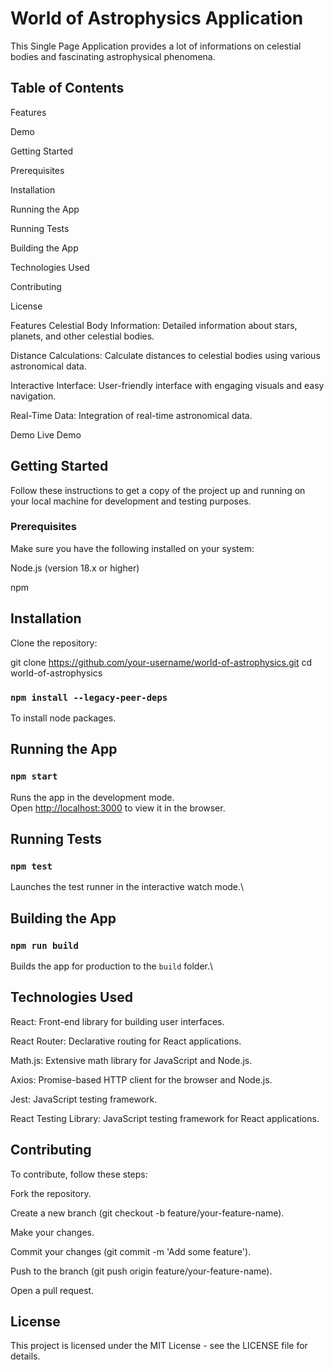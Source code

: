 # World of Astrophysics Application

This Single Page Application provides a lot of informations on celestial bodies and fascinating astrophysical phenomena.

## Table of Contents

Features

Demo

Getting Started

Prerequisites

Installation

Running the App

Running Tests

Building the App

Technologies Used

Contributing

License

Features
Celestial Body Information: Detailed information about stars, planets, and other celestial bodies.

Distance Calculations: Calculate distances to celestial bodies using various astronomical data.

Interactive Interface: User-friendly interface with engaging visuals and easy navigation.

Real-Time Data: Integration of real-time astronomical data.

Demo
Live Demo

## Getting Started

Follow these instructions to get a copy of the project up and running on your local machine for development and testing purposes.

### Prerequisites

Make sure you have the following installed on your system:

Node.js (version 18.x or higher)

npm

## Installation

Clone the repository:

git clone https://github.com/your-username/world-of-astrophysics.git
cd world-of-astrophysics

### `npm install --legacy-peer-deps`

To install node packages.

## Running the App

### `npm start`

Runs the app in the development mode.\
Open [http://localhost:3000](http://localhost:3000) to view it in the browser.

## Running Tests

### `npm test`

Launches the test runner in the interactive watch mode.\

## Building the App

### `npm run build`

Builds the app for production to the `build` folder.\

## Technologies Used

React: Front-end library for building user interfaces.

React Router: Declarative routing for React applications.

Math.js: Extensive math library for JavaScript and Node.js.

Axios: Promise-based HTTP client for the browser and Node.js.

Jest: JavaScript testing framework.

React Testing Library: JavaScript testing framework for React applications.

## Contributing

To contribute, follow these steps:

Fork the repository.

Create a new branch (git checkout -b feature/your-feature-name).

Make your changes.

Commit your changes (git commit -m 'Add some feature').

Push to the branch (git push origin feature/your-feature-name).

Open a pull request.

## License

This project is licensed under the MIT License - see the LICENSE file for details.
